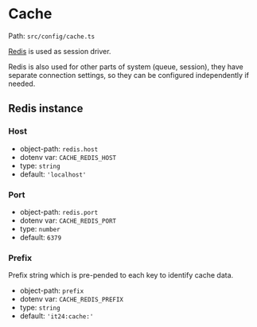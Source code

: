 # Cache

Path: `src/config/cache.ts`

[Redis](https://redis.io) is used as session driver.

Redis is also used for other parts of system (queue, session), they have separate connection settings, so they can be configured independently if needed.

## Redis instance

### Host

* object-path: `redis.host`
* dotenv var: `CACHE_REDIS_HOST`
* type: `string`
* default: `'localhost'`

### Port

* object-path: `redis.port`
* dotenv var: `CACHE_REDIS_PORT`
* type: `number`
* default: `6379`

### Prefix
Prefix string which is pre-pended to each key to identify cache data.

* object-path: `prefix`
* dotenv var: `CACHE_REDIS_PREFIX`
* type: `string`
* default: `'it24:cache:'`
